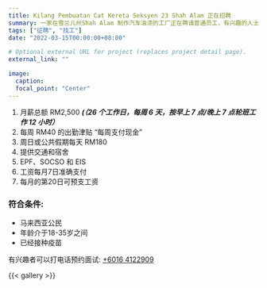 ```yaml
---
title: Kilang Pembuatan Cat Kereta Seksyen 23 Shah Alam 正在招聘
summary: 一家在雪兰儿州Shah Alam 制作汽车油漆的工厂正在聘请普通员工，有兴趣的人士可以打电话询问。
tags: ["征聘", "找工"]
date: "2022-03-15T00:00:00+08:00"

# Optional external URL for project (replaces project detail page).
external_link: ""

image:
  caption:
  focal_point: "Center"
---
```


1. 月薪总额 RM2,500
___(（26 个工作日，每周 6 天，按早上 7 点/晚上 7 点轮班工作 12 小时）___
2. 每周 RM40 的出勤津贴 “每周支付现金”
3. 周日或公共假期每天 RM180
4. 提供交通和宿舍
5. EPF、SOCSO 和 EIS
6. 工资每月7日准确支付
7. 每月的第20日可预支工资

### 符合条件:
- 马来西亚公民
- 年龄介于18-35岁之间
- 已经接种疫苗

有兴趣者可以打电话预约面试: [+6016 4122909](tel:+60164122909)

{{< gallery >}}
